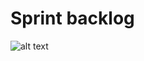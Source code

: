 # Sprint backlog

![alt text](https://github.com/whit3w0lf/Ingenieria-de-Software/blob/master/Practica_4/Sprint%20Backlog%202.png "img1")
